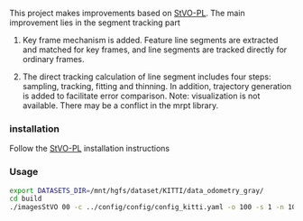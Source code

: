 

This project makes improvements based on [StVO-PL](https://github.com/rubengooj/stvo-pl). The main improvement lies in the segment tracking part
1. Key frame mechanism is added. Feature line segments are extracted and matched for key frames, and line segments are tracked directly for ordinary frames.

2. The direct tracking calculation of line segment includes four steps: sampling, tracking, fitting and thinning.
  In addition, trajectory generation is added to facilitate error comparison.
  Note: visualization is not available. There may be a conflict in the mrpt library.

  ### installation

  Follow the [StVO-PL](https://github.com/rubengooj/stvo-pl/blob/master/README.md) installation instructions

  ### Usage

```sh
export DATASETS_DIR=/mnt/hgfs/dataset/KITTI/data_odometry_gray/
cd build
./imagesStVO 00 -c ../config/config/config_kitti.yaml -o 100 -s 1 -n 1000
```


